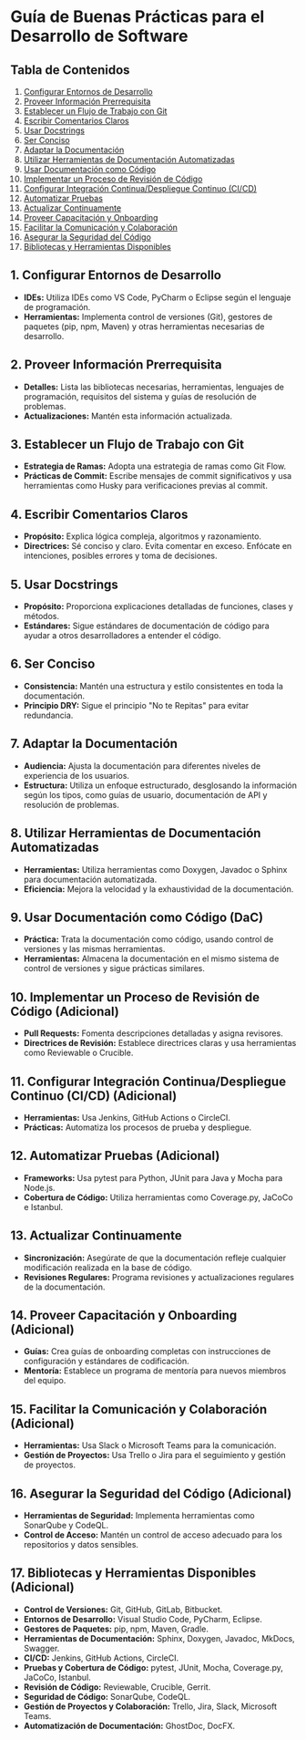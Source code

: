 # Guía de Buenas Prácticas para el Desarrollo de Software

## Tabla de Contenidos

1. [Configurar Entornos de Desarrollo](#1-configurar-entornos-de-desarrollo)
2. [Proveer Información Prerrequisita](#2-proveer-información-prerrequisita)
3. [Establecer un Flujo de Trabajo con Git](#3-establecer-un-flujo-de-trabajo-con-git)
4. [Escribir Comentarios Claros](#4-escribir-comentarios-claros)
5. [Usar Docstrings](#5-usar-docstrings)
6. [Ser Conciso](#6-ser-conciso)
7. [Adaptar la Documentación](#7-adaptar-la-documentación)
8. [Utilizar Herramientas de Documentación Automatizadas](#8-utilizar-herramientas-de-documentación-automatizadas)
9. [Usar Documentación como Código](#9-usar-documentación-como-código-dac)
10. [Implementar un Proceso de Revisión de Código](#10-implementar-un-proceso-de-revisión-de-código-adicional)
11. [Configurar Integración Continua/Despliegue Continuo (CI/CD)](#11-configurar-integración-continua-despliegue-continuo-cicd-adicional)
12. [Automatizar Pruebas](#12-automatizar-pruebas-adicional)
13. [Actualizar Continuamente](#13-actualizar-continuamente)
14. [Proveer Capacitación y Onboarding](#14-proveer-capacitación-y-onboarding-adicional)
15. [Facilitar la Comunicación y Colaboración](#15-facilitar-la-comunicación-y-colaboración-adicional)
16. [Asegurar la Seguridad del Código](#16-asegurar-la-seguridad-del-código-adicional)
17. [Bibliotecas y Herramientas Disponibles](#17-bibliotecas-y-herramientas-disponibles-adicional)

## 1. Configurar Entornos de Desarrollo
- **IDEs:** Utiliza IDEs como VS Code, PyCharm o Eclipse según el lenguaje de programación.
- **Herramientas:** Implementa control de versiones (Git), gestores de paquetes (pip, npm, Maven) y otras herramientas necesarias de desarrollo.

## 2. Proveer Información Prerrequisita
- **Detalles:** Lista las bibliotecas necesarias, herramientas, lenguajes de programación, requisitos del sistema y guías de resolución de problemas.
- **Actualizaciones:** Mantén esta información actualizada.

## 3. Establecer un Flujo de Trabajo con Git
- **Estrategia de Ramas:** Adopta una estrategia de ramas como Git Flow.
- **Prácticas de Commit:** Escribe mensajes de commit significativos y usa herramientas como Husky para verificaciones previas al commit.

## 4. Escribir Comentarios Claros
- **Propósito:** Explica lógica compleja, algoritmos y razonamiento.
- **Directrices:** Sé conciso y claro. Evita comentar en exceso. Enfócate en intenciones, posibles errores y toma de decisiones.

## 5. Usar Docstrings
- **Propósito:** Proporciona explicaciones detalladas de funciones, clases y métodos.
- **Estándares:** Sigue estándares de documentación de código para ayudar a otros desarrolladores a entender el código.

## 6. Ser Conciso
- **Consistencia:** Mantén una estructura y estilo consistentes en toda la documentación.
- **Principio DRY:** Sigue el principio "No te Repitas" para evitar redundancia.

## 7. Adaptar la Documentación
- **Audiencia:** Ajusta la documentación para diferentes niveles de experiencia de los usuarios.
- **Estructura:** Utiliza un enfoque estructurado, desglosando la información según los tipos, como guías de usuario, documentación de API y resolución de problemas.

## 8. Utilizar Herramientas de Documentación Automatizadas
- **Herramientas:** Utiliza herramientas como Doxygen, Javadoc o Sphinx para documentación automatizada.
- **Eficiencia:** Mejora la velocidad y la exhaustividad de la documentación.

## 9. Usar Documentación como Código (DaC)
- **Práctica:** Trata la documentación como código, usando control de versiones y las mismas herramientas.
- **Herramientas:** Almacena la documentación en el mismo sistema de control de versiones y sigue prácticas similares.

## 10. Implementar un Proceso de Revisión de Código (Adicional)
- **Pull Requests:** Fomenta descripciones detalladas y asigna revisores.
- **Directrices de Revisión:** Establece directrices claras y usa herramientas como Reviewable o Crucible.

## 11. Configurar Integración Continua/Despliegue Continuo (CI/CD) (Adicional)
- **Herramientas:** Usa Jenkins, GitHub Actions o CircleCI.
- **Prácticas:** Automatiza los procesos de prueba y despliegue.

## 12. Automatizar Pruebas (Adicional)
- **Frameworks:** Usa pytest para Python, JUnit para Java y Mocha para Node.js.
- **Cobertura de Código:** Utiliza herramientas como Coverage.py, JaCoCo e Istanbul.

## 13. Actualizar Continuamente
- **Sincronización:** Asegúrate de que la documentación refleje cualquier modificación realizada en la base de código.
- **Revisiones Regulares:** Programa revisiones y actualizaciones regulares de la documentación.

## 14. Proveer Capacitación y Onboarding (Adicional)
- **Guías:** Crea guías de onboarding completas con instrucciones de configuración y estándares de codificación.
- **Mentoría:** Establece un programa de mentoría para nuevos miembros del equipo.

## 15. Facilitar la Comunicación y Colaboración (Adicional)
- **Herramientas:** Usa Slack o Microsoft Teams para la comunicación.
- **Gestión de Proyectos:** Usa Trello o Jira para el seguimiento y gestión de proyectos.

## 16. Asegurar la Seguridad del Código (Adicional)
- **Herramientas de Seguridad:** Implementa herramientas como SonarQube y CodeQL.
- **Control de Acceso:** Mantén un control de acceso adecuado para los repositorios y datos sensibles.

## 17. Bibliotecas y Herramientas Disponibles (Adicional)
- **Control de Versiones:** Git, GitHub, GitLab, Bitbucket.
- **Entornos de Desarrollo:** Visual Studio Code, PyCharm, Eclipse.
- **Gestores de Paquetes:** pip, npm, Maven, Gradle.
- **Herramientas de Documentación:** Sphinx, Doxygen, Javadoc, MkDocs, Swagger.
- **CI/CD:** Jenkins, GitHub Actions, CircleCI.
- **Pruebas y Cobertura de Código:** pytest, JUnit, Mocha, Coverage.py, JaCoCo, Istanbul.
- **Revisión de Código:** Reviewable, Crucible, Gerrit.
- **Seguridad de Código:** SonarQube, CodeQL.
- **Gestión de Proyectos y Colaboración:** Trello, Jira, Slack, Microsoft Teams.
- **Automatización de Documentación:** GhostDoc, DocFX.

